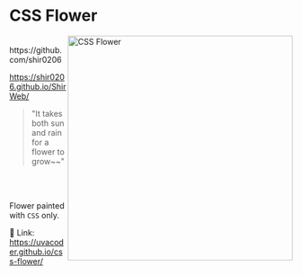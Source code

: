 # CSS Flower
<img  align="right" src="https://user-images.githubusercontent.com/40990488/117546567-b7e52300-b033-11eb-86cb-8c6c645ad960.png" alt="CSS Flower" height="400px"/>

</br>
https://github.com/shir0206

https://shir0206.github.io/ShirWeb/

>
> "It takes both sun and rain for a flower to grow~~"
> 

</br>
</br>

Flower painted with `CSS` only.

:tulip: Link: https://uvacoder.github.io/css-flower/
